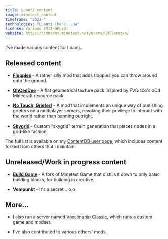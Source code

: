 ```yaml
---
title: Luanti content
image: minetest_content
timeframe: "2021-"
technologies: "Luanti (heh), Lua"
license: Various (MIT-GPLv3)
website: https://content.minetest.net/users/ROllerozxa/
---
```


I've made various content for Luanti...

<!--more-->

## Released content
- **[Floppies](https://content.minetest.net/packages/ROllerozxa/floppy/)** - A rather silly mod that adds floppies you can throw around onto the ground.

- **[OhCeeDee](https://content.minetest.net/packages/ROllerozxa/ohceedee/)** - A flat geometrical texture pack inspired by FVDisco's oCd Minecraft resource pack.

- **[No Touch, Griefer!](https://content.minetest.net/packages/ROllerozxa/no_touch_griefer/)** - A mod that implements an unique way of punishing griefers on a multiplayer servers, revoking their privilege to interact with the world rather than banning outright.

- **[Skygrid](https://content.minetest.net/packages/ROllerozxa/skygrid/)** - Custom "skygrid" terrain generation that places nodes in a grid-like fashion.

The full list is available on my [ContentDB user page](https://content.minetest.net/users/ROllerozxa/), which includes content forked from others that I maintain.

## Unreleased/Work in progress content
- **[Build Game](https://github.com/rollerozxa/build_game)** - A fork of Minetest Game that distills it down to only basic building blocks, for building in creative.

- **Vempunkt** - It's a secret... o.o

## More...
- I also run a server named [Voxelmanip Classic](/projects/voxelmanip-classic/), which runs a custom game and modset.

- I've also contributed to various others' mods.
